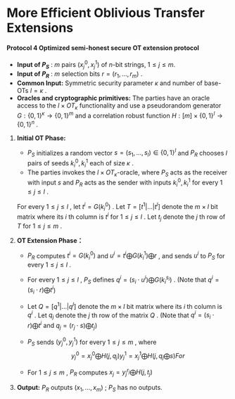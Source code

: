 # More Efficient Oblivious Transfer Extensions

#### **Protocol 4** Optimized semi-honest secure OT extension protocol

- **Input of $P_S$** : $m$ pairs $(x^0_j,x^1_j)$  of $n$-bit strings, $1 \leq j \leq m$.
- **Input of $P_R$** : $m$ selection bits $r=(r_1,...,r_m)$ .
- **Common Input:** Symmetric security parameter $\kappa$ and number of base-OTs $l=\kappa$ .
- **Oracles and cryptographic primitives:** The parties have an oracle access to the $l\times OT_\kappa$ functionality and use a pseudorandom generator $G:\{0,1\}^\kappa \rightarrow \{0,1\}^m$ and a correlation robust function $H:[m]\times\{0,1\}^l \rightarrow \{0,1\}^n$ .

1. **Initial OT Phase:**

   - $P_S$ initializes a random vector $s=(s_1,...,s_l) \in \{0,1\}^l$ and $P_R$  chooses $l$ pairs of seeds $k^0_i,k^1_i$ each of size $\kappa$ .
   - The parties invokes the $l \times OT_\kappa$-oracle, where $P_S$ acts as the receiver with input $s$ and $P_R$ acts as the sender with inputs $k^0_i,k^1_i$ for every $1 \leq j \leq l$ .

   For every $1 \leq j \leq l$ , let $t^i=G(k^0_i)$ . Let $T=[t^1|...|t^l]$ denote the $m \times l$ bit matrix where its $i$ th column is $t^i$ for $1 \leq j \leq l$ . Let $t_j$ denote the $j$ th row of $T$ for $1 \leq j \leq m$ .

2. **OT Extension Phase：**

   - $P_R$ computes $t^i=G(k^0_i)$ and $u^i=t^i \bigoplus G(k^1_i) \bigoplus r$ , and sends $u^i$ to $P_S$ for every $1 \leq j \leq l$ .

   - For every $1 \leq j \leq l$ , $P_S$ defines $q^i=(s_i\cdot u^i)\bigoplus G(k^{s_i}_i)$ . (Note that $q^i=(s_i\cdot r)\bigoplus t^i$)

   - Let $Q=[q^1|...|q^l]$ denote the $m \times l$ bit matrix where its $i$ th column is $q^i$ . Let $q_j$ denote the $j$ th row of the matrix $Q$ . (Note that  $q^i=(s_i\cdot r)\bigoplus t^i$ and $q_j=(r_j\cdot s)\bigoplus t_j$)

   - $P_S$ sends $(y^0_j,y^1_j)$ for every $1 \leq j \leq m$​​ , where
     $$
     y^0_j=x^0_j\bigoplus H(j,q_j)
     y^1_j=x^1_j\bigoplus H(j,q_j\bigoplus s)For
     $$
     

   - For $1 \leq j \leq m$ , $P_R$ computes $x_j=y^{r_j}_j\bigoplus H(j,t_j)$

3. **Output:** $P_R$ outputs $(x_1,...,x_m)$ ; $P_S$ has no outputs.

   

